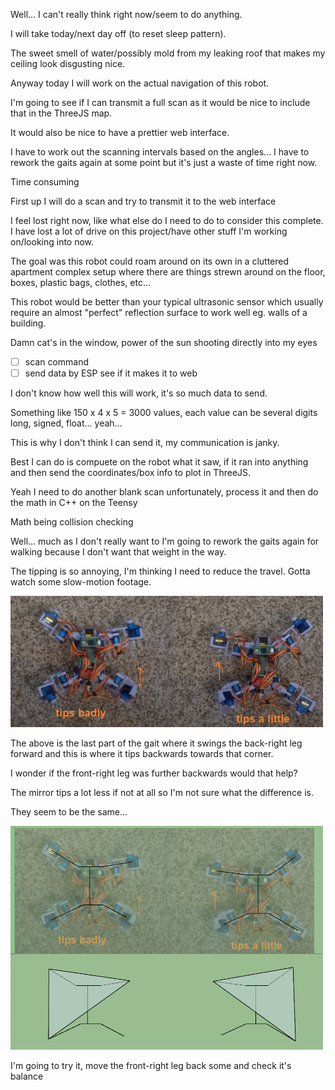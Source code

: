 Well... I can't really think right now/seem to do anything.

I will take today/next day off (to reset sleep pattern).

The sweet smell of water/possibly mold from my leaking roof that makes my ceiling look disgusting nice.

Anyway today I will work on the actual navigation of this robot.

I'm going to see if I can transmit a full scan as it would be nice to include that in the ThreeJS map.

It would also be nice to have a prettier web interface.

I have to work out the scanning intervals based on the angles... I have to rework the gaits again at some point but it's just a waste of time right now.

Time consuming

First up I will do a scan and try to transmit it to the web interface

I feel lost right now, like what else do I need to do to consider this complete. I have lost a lot of drive on this project/have other stuff I'm working on/looking into now.

The goal was this robot could roam around on its own in a cluttered apartment complex setup where there are things strewn around on the floor, boxes, plastic bags, clothes, etc...

This robot would be better than your typical ultrasonic sensor which usually require an almost "perfect" reflection surface to work well eg. walls of a building.

Damn cat's in the window, power of the sun shooting directly into my eyes

- [ ] scan command
- [ ] send data by ESP see if it makes it to web

I don't know how well this will work, it's so much data to send.

Something like 150 x 4 x 5 = 3000 values, each value can be several digits long, signed, float... yeah...

This is why I don't think I can send it, my communication is janky.

Best I can do is compuete on the robot what it saw, if it ran into anything and then send the coordinates/box info to plot in ThreeJS.

Yeah I need to do another blank scan unfortunately, process it and then do the math in C++ on the Teensy

Math being collision checking

Well... much as I don't really want to I'm going to rework the gaits again for walking because I don't want that weight in the way.

The tipping is so annoying, I'm thinking I need to reduce the travel. Gotta watch some slow-motion footage.

<img src="../../media/03-25-2022--tipping-stance.PNG" width="500"/>

The above is the last part of the gait where it swings the back-right leg forward and this is where it tips backwards towards that corner.

I wonder if the front-right leg was further backwards would that help?

The mirror tips a lot less if not at all so I'm not sure what the difference is.

They seem to be the same...

<img src="../../media/03-25-2022--same-same.PNG" width="500"/>

I'm going to try it, move the front-right leg back some and check it's balance

